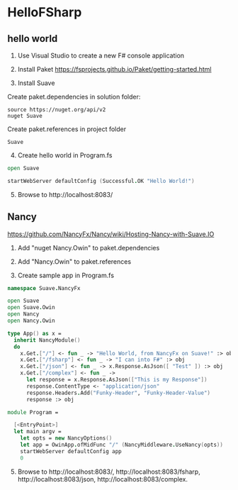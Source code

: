 # HelloFSharp

## hello world

1. Use Visual Studio to create a new F# console application

2. Install Paket https://fsprojects.github.io/Paket/getting-started.html

3. Install Suave

Create paket.dependencies in solution folder:

```
source https://nuget.org/api/v2
nuget Suave
```

Create paket.references in project folder

```
Suave
```

4. Create hello world in Program.fs

```fsharp
open Suave

startWebServer defaultConfig (Successful.OK "Hello World!")
```

5. Browse to http://localhost:8083/

## Nancy

https://github.com/NancyFx/Nancy/wiki/Hosting-Nancy-with-Suave.IO

1. Add "nuget Nancy.Owin" to paket.dependencies

2. Add "Nancy.Owin" to paket.references

3. Create sample app in Program.fs

```fsharp
namespace Suave.NancyFx

open Suave
open Suave.Owin
open Nancy
open Nancy.Owin

type App() as x =
  inherit NancyModule()
  do
    x.Get.["/"] <- fun _ -> "Hello World, from NancyFx on Suave!" :> obj
    x.Get.["/fsharp"] <- fun _ -> "I can into F#" :> obj
    x.Get.["/json"] <- fun _ -> x.Response.AsJson([ "Test" ]) :> obj
    x.Get.["/complex"] <- fun _ -> 
      let response = x.Response.AsJson(["This is my Response"])
      response.ContentType <- "application/json"
      response.Headers.Add("Funky-Header", "Funky-Header-Value")
      response :> obj

module Program =

  [<EntryPoint>]
  let main argv =
    let opts = new NancyOptions()
    let app = OwinApp.ofMidFunc "/" (NancyMiddleware.UseNancy(opts))
    startWebServer defaultConfig app
    0
```

5. Browse to http://localhost:8083/, http://localhost:8083/fsharp, http://localhost:8083/json, http://localhost:8083/complex.